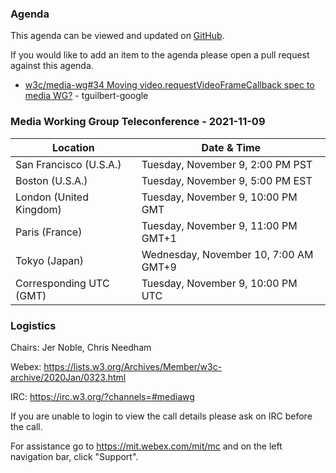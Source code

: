 ### Agenda

This agenda can be viewed and updated on [GitHub](https://github.com/w3c/media-wg/blob/main/meetings/2021-11-09-Media_Working_Group_Teleconference-agenda.md).

If you would like to add an item to the agenda please open a pull request against this agenda.

* [w3c/media-wg#34 Moving video.requestVideoFrameCallback spec to media WG?](https://github.com/w3c/media-wg/issues/34) - tguilbert-google


### Media Working Group Teleconference - 2021-11-09

| Location | Date & Time |
| -------- | ----------- |
| San Francisco (U.S.A.) | Tuesday, November 9, 2:00 PM PST |
| Boston (U.S.A.) | Tuesday, November 9, 5:00 PM EST |
| London (United Kingdom) | Tuesday, November 9, 10:00 PM GMT |
| Paris (France) | Tuesday, November 9, 11:00 PM GMT+1 |
| Tokyo (Japan) | Wednesday, November 10, 7:00 AM GMT+9 |
| Corresponding UTC (GMT) | Tuesday, November 9, 10:00 PM UTC |

### Logistics

Chairs: Jer Noble, Chris Needham

Webex: https://lists.w3.org/Archives/Member/w3c-archive/2020Jan/0323.html

IRC: https://irc.w3.org/?channels=#mediawg

If you are unable to login to view the call details please ask on IRC before the call.

For assistance go to https://mit.webex.com/mit/mc  and on the left navigation bar, click "Support".
